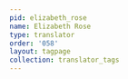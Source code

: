 ```yaml
---
pid: elizabeth_rose
name: Elizabeth Rose
type: translator
order: '058'
layout: tagpage
collection: translator_tags
---
```

